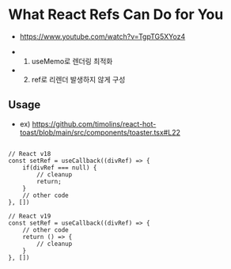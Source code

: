 # What React Refs Can Do for You

- https://www.youtube.com/watch?v=TgpTG5XYoz4

- 1. useMemo로 렌더링 최적화
- 2. ref로 리렌더 발생하지 않게 구성

## Usage

- ex) https://github.com/timolins/react-hot-toast/blob/main/src/components/toaster.tsx#L22

```

// React v18
const setRef = useCallback((divRef) => {
	if(divRef === null) {
		// cleanup
		return;
	}
	// other code
}, [])

// React v19
const setRef = useCallback((divRef) => {
	// other code
	return () => {
		// cleanup
	}
}, [])


```
